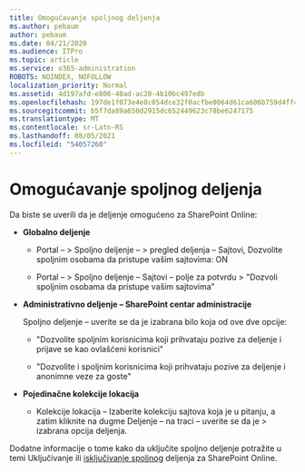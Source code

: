 ```yaml
---
title: Omogućavanje spoljnog deljenja
ms.author: pebaum
author: pebaum
ms.date: 04/21/2020
ms.audience: ITPro
ms.topic: article
ms.service: o365-administration
ROBOTS: NOINDEX, NOFOLLOW
localization_priority: Normal
ms.assetid: 4d197afd-e806-40ad-ac20-4b10bc497edb
ms.openlocfilehash: 197de1f073e4e8c054dce32f0acfbe0064d61ca606b759d4ff45e0bc8a4b5cab
ms.sourcegitcommit: b5f7da89a650d2915dc652449623c78be6247175
ms.translationtype: MT
ms.contentlocale: sr-Latn-RS
ms.lasthandoff: 08/05/2021
ms.locfileid: "54057260"
---
```

# <a name="enable-external-sharing"></a>Omogućavanje spoljnog deljenja

 Da biste se uverili da je deljenje omogućeno za SharePoint Online:
  
- **Globalno deljenje**
    
  - Portal – \> Spoljno deljenje – \> pregled deljenja – Sajtovi, Dozvolite spoljnim osobama da pristupe vašim sajtovima: ON
    
  - Portal – \> Spoljno deljenje – Sajtovi – polje za potvrdu \> "Dozvoli spoljnim osobama da pristupe vašim sajtovima"
    
- **Administrativno deljenje – SharePoint centar administracije**
    
    Spoljno deljenje – uverite se da je izabrana bilo koja od ove dve opcije:
    
  - "Dozvolite spoljnim korisnicima koji prihvataju pozive za deljenje i prijave se kao ovlašćeni korisnici"
    
  - "Dozvolite i spoljnim korisnicima koji prihvataju pozive za deljenje i anonimne veze za goste"
    
- **Pojedinačne kolekcije lokacija**
    
  - Kolekcije lokacija – Izaberite kolekciju sajtova koja je u pitanju, a zatim kliknite na dugme Deljenje – na traci – uverite se da je \> izabrana opcija deljenja.
    
Dodatne informacije o tome kako da uključite spoljno deljenje potražite u temi Uključivanje ili [isključivanje spoljnog](https://go.microsoft.com/fwlink/?linkid=2047681&amp;clcid=0x409) deljenja za SharePoint Online.
  

